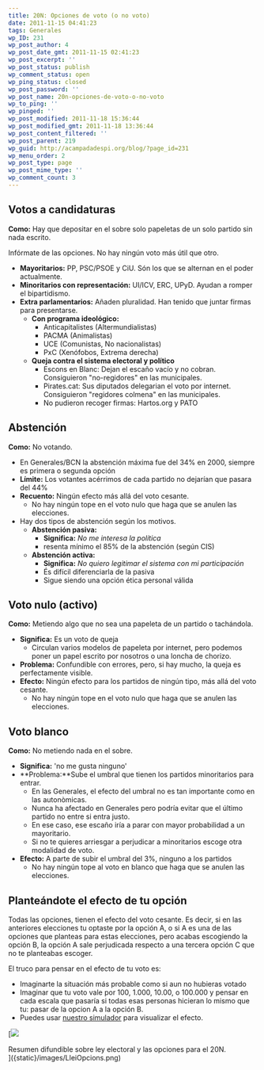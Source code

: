 ```yaml
---
title: 20N: Opciones de voto (o no voto)
date: 2011-11-15 04:41:23
tags: Generales
wp_ID: 231
wp_post_author: 4
wp_post_date_gmt: 2011-11-15 02:41:23
wp_post_excerpt: ''
wp_post_status: publish
wp_comment_status: open
wp_ping_status: closed
wp_post_password: ''
wp_post_name: 20n-opciones-de-voto-o-no-voto
wp_to_ping: ''
wp_pinged: ''
wp_post_modified: 2011-11-18 15:36:44
wp_post_modified_gmt: 2011-11-18 13:36:44
wp_post_content_filtered: ''
wp_post_parent: 219
wp_guid: http://acampadadespi.org/blog/?page_id=231
wp_menu_order: 2
wp_post_type: page
wp_post_mime_type: ''
wp_comment_count: 3
---
```

## Votos a candidaturas

**Como:** Hay que depositar en el sobre solo papeletas de un solo partido sin nada escrito.

Infórmate de las opciones. No hay ningún voto más útil que otro.

- **Mayoritarios:**  PP, PSC/PSOE y CiU. Són los que se alternan en el poder actualmente.
- **Minoritarios con representación:**  UI/ICV, ERC, UPyD. Ayudan a romper el bipartidismo.
- **Extra parlamentarios:** Añaden pluralidad. Han tenido que juntar firmas para presentarse.
  - **Con programa ideológico:**
	- Anticapitalistes (Altermundialistas)
	- PACMA (Animalistas)
	- UCE (Comunistas, No nacionalistas)
	- PxC (Xenófobos, Extrema derecha)
  - **Queja contra el sistema electoral y político**
    - Escons en Blanc: Dejan el escaño vacío y no cobran. Consiguieron "no-regidores" en las municipales.
    - Pirates.cat: Sus diputados delegarian el voto por internet. Consiguieron "regidores colmena" en las municipales.
    - No pudieron recoger firmas: Hartos.org y PATO

## Abstención

**Como:** No votando.

- En Generales/BCN la abstención máxima fue del 34% en 2000, siempre es primera o segunda opción
- **Límite:** Los votantes acérrimos de cada partido no dejarían que pasara del 44%
- **Recuento:** Ningún efecto más allá del voto cesante.
    - No hay ningún tope en el voto nulo que haga que se anulen las elecciones.
- Hay dos tipos de abstención según los motivos.
    - **Abstención pasiva:**
        - **Significa:** _No me interesa la política_
        - resenta mínimo el 85% de la abstención (según CIS)
    - **Abstención activa:**
        - **Significa:** _No quiero legitimar el sistema con mi participación_
        - És difícil diferenciarla de la pasiva
        - Sigue siendo una opción ética personal válida

## Voto nulo (activo)

**Como:** Metiendo algo que no sea una papeleta de un partido o tachándola.

- **Significa:** Es un voto de queja
    - Circulan varios modelos de papeleta por internet, pero podemos poner un papel escrito por nosotros o una loncha de chorizo.
- **Problema:** Confundible con errores, pero, si hay mucho, la queja es perfectamente visible.
- **Efecto:** Ningún efecto para los partidos de ningún tipo, más allá del voto cesante.
    - No hay ningún tope en el voto nulo que haga que se anulen las elecciones.

## Voto blanco

**Como:** No metiendo nada en el sobre.

- **Significa:** 'no me gusta ninguno'
- **Problema:**Sube el umbral que tienen los partidos minoritarios para entrar.
    - En las Generales, el efecto del umbral no es tan importante como en las autonòmicas.
    - Nunca ha afectado en Generales pero podría evitar que el último partido no entre si entra justo.
    - En ese caso, ese escaño iría a parar con mayor probabilidad a un mayoritario.
    - Si no te quieres arriesgar a perjudicar a minoritarios escoge otra modalidad de voto.
- **Efecto:** A parte de subir el umbral del 3%, ninguno a los partidos
    - No hay ningún tope al voto en blanco que haga que se anulen las elecciones.

## Planteándote el efecto de tu opción

Todas las opciones, tienen el efecto del voto cesante. Es decir, si en las anteriores elecciones tu optaste por la opción A, o si A es una de las opciones que planteas para estas elecciones, pero acabas escogiendo la opción B, la opción A sale perjudicada respecto a una tercera opción C que no te planteabas escoger.

El truco para pensar en el efecto de tu voto es:

- Imaginarte la situación más probable como si aun no hubieras votado
- Imaginar que tu voto vale por 100, 1.000, 10.00, o 100.000 y pensar en cada escala que pasaría si todas esas personas hicieran lo mismo que tu: pasar de la opcion A a la opción B.
- Puedes usar [nuestro simulador]({filename}/pages/envote.md) para visualizar el efecto.


[![]({static}/images/LleiOpcions.png)
<div class='caption'>
Resumen difundible sobre ley electoral  y las opciones para el 20N.
</div>
]({static}/images/LleiOpcions.png)
